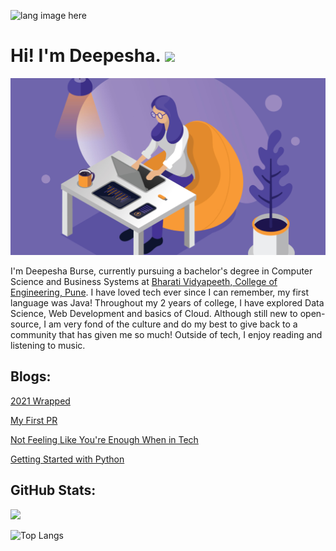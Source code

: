 <p align="left"><img width=15%" src="https://github.com/alansmathew/alansmathew/raw/master/lang.gif" alt="lang image here" /></p>

# Hi! I'm Deepesha. <img src="https://media.giphy.com/media/hvRJCLFzcasrR4ia7z/giphy.gif" width="30px">
  
<img src="./src/header.jpg" alt="banner image">
  
I'm Deepesha Burse, currently pursuing a bachelor's degree in Computer Science and Business Systems at [Bharati Vidyapeeth, College of Engineering, Pune](https://bvuniversity.edu.in/). I have loved tech ever since I can remember, my first language was Java! Throughout my 2 years of college, I have explored Data Science, Web Development and basics of Cloud. Although still new to open-source, I am very fond of the culture and do my best to give back to a community that has given me so much! Outside of tech, I enjoy reading and listening to music.
  
## Blogs:
[2021 Wrapped](https://dev.to/deepeshaburse/2021-wrapped-1n41)
  
[My First PR](https://dev.to/deepeshaburse/my-first-pr-7mg)
  
[Not Feeling Like You're Enough When in Tech](https://dev.to/deepeshaburse/not-feeling-like-enough-when-in-tech-234c)
  
[Getting Started with Python](https://dev.to/deepeshaburse/getting-started-with-python-3a7a)
  
## GitHub Stats:
  
<a href="">
  <img align="centre" src="https://github-readme-stats.vercel.app/api?username=deepeshaburse&count_private=true&include_all_commits=true&show_icons=true&title_color=007bff&text_color=e7e7e7&icon_color=007bff&bg_color=171c28" />
<a />
  
![Top Langs](https://github-readme-stats.vercel.app/api/top-langs/?username=deepeshaburse&layout=compact&title_color=007bff&text_color=e7e7e7&icon_color=007bff&bg_color=171c28)

<!--
**deepeshaburse/deepeshaburse** is a ✨ _special_ ✨ repository because its `README.md` (this file) appears on your GitHub profile.

Here are some ideas to get you started:

- 🔭 I’m currently working on ...
- 🌱 I’m currently learning ...
- 👯 I’m looking to collaborate on ...
- 🤔 I’m looking for help with ...
- 💬 Ask me about ...
- 📫 How to reach me: ...
- 😄 Pronouns: ...
- ⚡ Fun fact: ...
-->
